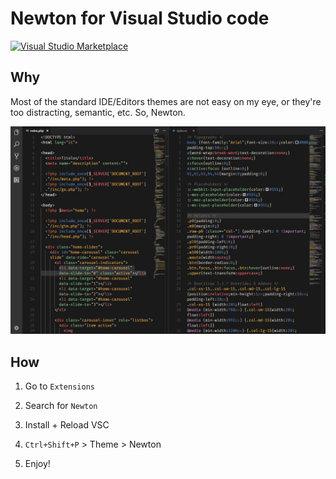# Newton for Visual Studio code

[![Visual Studio Marketplace](https://img.shields.io/vscode-marketplace/d/bertolinimarco.theme-newton.svg)]()

## Why
Most of the standard IDE/Editors themes are not easy on my eye, or they're too distracting, semantic, etc.
So, Newton.

![Screenshot](https://raw.githubusercontent.com/bertolinimarco/vscode-theme-newton/master/screenshot.jpg)

## How
1) Go to `Extensions`

2) Search for `Newton`

3) Install + Reload VSC

4) `Ctrl+Shift+P` > Theme > Newton

5) Enjoy!
